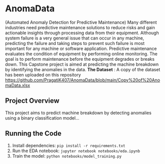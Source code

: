 # AnomaData
(Automated Anomaly Detection for Predictive Maintenance)
Many different industries need predictive maintenance solutions to reduce risks and gain actionable insights through processing data from their equipment.
Although system failure is a very general issue that can occur in any machine, predicting the failure and taking steps to prevent such failure is most important for any machine or software application.
Predictive maintenance evaluates the condition of equipment by performing online monitoring. The goal is to perform maintenance before the equipment degrades or breaks down.
This Capstone project is aimed at predicting the machine breakdown by identifying the anomalies in the data.
**The Dataset** : A copy of the dataset has been uploaded on this repository  https://github.com/PragatiK407/AnomaData/blob/main/Copy%20of%20AnomaData.xlsx
## Project Overview
This project aims to predict machine breakdown by detecting anomalies using a binary classification model...

## Running the Code
1. Install dependencies: `pip install -r requirements.txt`
2. Run the EDA notebook: `jupyter notebook notebooks/eda.ipynb`
3. Train the model: `python notebooks/model_training.py`
